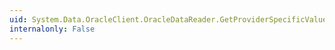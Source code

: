 ```yaml
---
uid: System.Data.OracleClient.OracleDataReader.GetProviderSpecificValue(System.Int32)
internalonly: False
---
```

